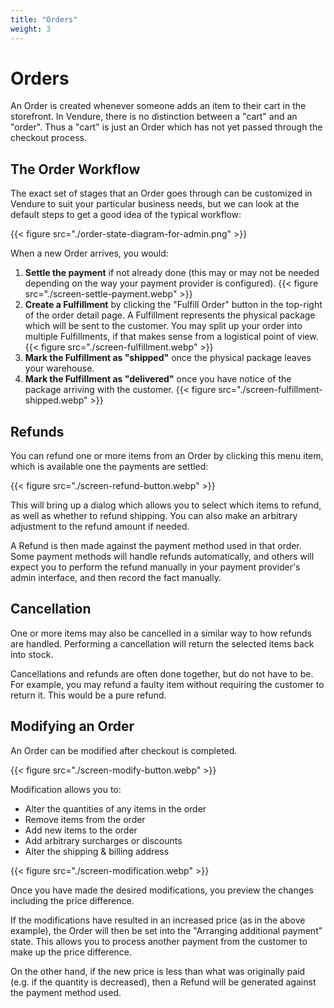 ```yaml
---
title: "Orders"
weight: 3
---
```


# Orders

An Order is created whenever someone adds an item to their cart in the storefront. In Vendure, there is no distinction between a "cart" and an "order". Thus a "cart" is just an Order which has not yet passed through the checkout process.

## The Order Workflow

The exact set of stages that an Order goes through can be customized in Vendure to suit your particular business needs, but we can look at the default steps to get a good idea of the typical workflow:

{{< figure src="./order-state-diagram-for-admin.png" >}}

When a new Order arrives, you would:

1. **Settle the payment** if not already done (this may or may not be needed depending on the way your payment provider is configured).
    {{< figure src="./screen-settle-payment.webp" >}}
1. **Create a Fulfillment** by clicking the "Fulfill Order" button in the top-right of the order detail page. A Fulfillment represents the physical package which will be sent to the customer. You may split up your order into multiple Fulfillments, if that makes sense from a logistical point of view.
    {{< figure src="./screen-fulfillment.webp" >}}
1. **Mark the Fulfillment as "shipped"** once the physical package leaves your warehouse. 
1. **Mark the Fulfillment as "delivered"** once you have notice of the package arriving with the customer. 
   {{< figure src="./screen-fulfillment-shipped.webp" >}}

## Refunds

You can refund one or more items from an Order by clicking this menu item, which is available one the payments are settled:

{{< figure src="./screen-refund-button.webp" >}}

This will bring up a dialog which allows you to select which items to refund, as well as whether to refund shipping. You can also make an arbitrary adjustment to the refund amount if needed.

A Refund is then made against the payment method used in that order. Some payment methods will handle refunds automatically, and others will expect you to perform the refund manually in your payment provider's admin interface, and then record the fact manually.

## Cancellation

One or more items may also be cancelled in a similar way to how refunds are handled. Performing a cancellation will return the selected items back into stock.

Cancellations and refunds are often done together, but do not have to be. For example, you may refund a faulty item without requiring the customer to return it. This would be a pure refund.

## Modifying an Order

An Order can be modified after checkout is completed. 

{{< figure src="./screen-modify-button.webp" >}}

Modification allows you to:

* Alter the quantities of any items in the order
* Remove items from the order  
* Add new items to the order
* Add arbitrary surcharges or discounts
* Alter the shipping & billing address

{{< figure src="./screen-modification.webp" >}}

Once you have made the desired modifications, you preview the changes including the price difference.

If the modifications have resulted in an increased price (as in the above example), the Order will then be set into the "Arranging additional payment" state. This allows you to process another payment from the customer to make up the price difference.

On the other hand, if the new price is less than what was originally paid (e.g. if the quantity is decreased), then a Refund will be generated against the payment method used.



